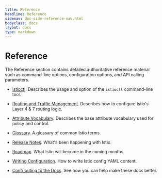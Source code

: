 ```yaml
---
title: Reference
headline: Reference
sidenav: doc-side-reference-nav.html
bodyclass: docs
layout: docs
type: markdown
---
```


# Reference

The Reference section contains detailed authoritative reference
material such as command-line options, configuration options,
and API calling parameters.

- [istioctl](./istioctl.md). Describes the usage and option of the `istioctl` command-line
tool.

- [Routing and Traffic Management](./routing-and-traffic-management.md). Describes how to 
configure Istio's Layer 4 & 7 routing logic.

- [Attribute Vocabulary](./attribute-vocabulary.md). Describes the base attribute
vocabulary used for policy and control.

- [Glossary](./glossary.md). A glossary of common Istio terms.

- [Release Notes](./release-notes.md). What's been happening with Istio.

- [Roadmap](./release-roadmap.md). What Istio will become in the coming months.

- [Writing Configuration](./writing-config.md). How to write Istio config YAML content.

- [Contributing to the Docs](./contribute/index.md). See how you can help make these docs better.
